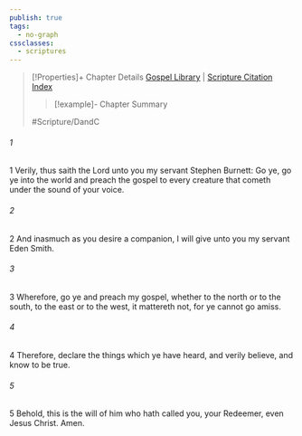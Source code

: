 ```yaml
---
publish: true
tags:
  - no-graph
cssclasses:
  - scriptures
---
```

>[!Properties]+ Chapter Details
>[Gospel Library](https://churchofjesuschrist.org/study/scriptures/dc-testament/dc/80?lang=eng)    |    [Scripture Citation Index](https://scriptures.byu.edu/#12e50::c12e50)
>>[!example]- Chapter Summary
>> 
> 
>
>#Scripture/DandC
###### 1
1 Verily, thus saith the Lord unto you my servant Stephen Burnett: Go ye, go ye into the world and preach the gospel to every creature that cometh under the sound of your voice.
###### 2
2 And inasmuch as you desire a companion, I will give unto you my servant Eden Smith.
###### 3
3 Wherefore, go ye and preach my gospel, whether to the north or to the south, to the east or to the west, it mattereth not, for ye cannot go amiss.
###### 4
4 Therefore, declare the things which ye have heard, and verily believe, and know to be true.
###### 5
5 Behold, this is the will of him who hath called you, your Redeemer, even Jesus Christ. Amen.
